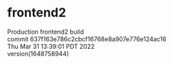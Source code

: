 # frontend2  
Production frontend2 build  
commit 637f163e786c2cbcf16768e8a907e776e124ac16  
Thu Mar 31 13:39:01 PDT 2022  
version(1648758944)  
